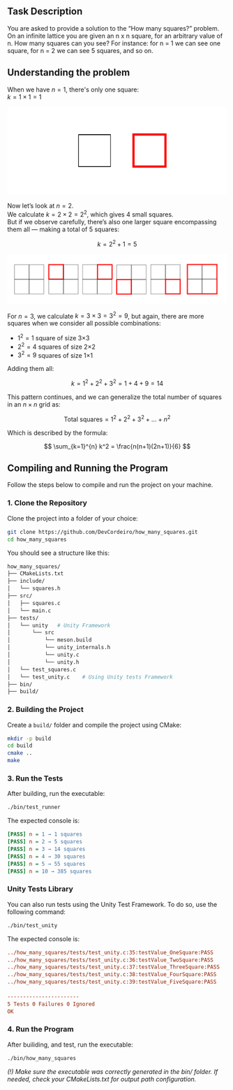 ## Task Description

You are asked to provide a solution to the “How many squares?” problem. On an infinite lattice you are given an n x n square, for an arbitrary value of n. How many
squares can you see? For instance: for n = 1 we can see one square, for n = 2 we can see 5 squares, and so on.

## Understanding the problem

When we have $n = 1$, there's only one square:  
$k = 1 \times 1 = 1$

![One square](documentation/images/n_equal_one.svg)

Now let’s look at $n = 2$.  
We calculate $k = 2 \times 2 = 2^2$, which gives 4 small squares.  
But if we observe carefully, there’s also one larger square encompassing them all — making a total of 5 squares:

$$
k = 2^2 + 1 = 5
$$

![Two squares](documentation/images/n_equal_two.svg)

For $n = 3$, we calculate $k = 3 \times 3 = 3^2 = 9$, but again, there are more squares when we consider all possible combinations:

- $1^2 = 1$ square of size 3×3  
- $2^2 = 4$ squares of size 2×2  
- $3^2 = 9$ squares of size 1×1  

Adding them all:

$$
k = 1^2 + 2^2 + 3^2 = 1 + 4 + 9 = 14
$$

This pattern continues, and we can generalize the total number of squares in an $n \times n$ grid as:

$$
\text{Total squares} = 1^2 + 2^2 + 3^2 + \dots + n^2
$$

Which is described by the formula:

$$
\sum_{k=1}^{n} k^2 = \frac{n(n+1)(2n+1)}{6}
$$


## Compiling and Running the Program

Follow the steps below to compile and run the project on your machine.

### 1. Clone the Repository

Clone the project into a folder of your choice:

```bash
git clone https://github.com/DevCordeiro/how_many_squares.git
cd how_many_squares
```

You should see a structure like this:

``` bash 
how_many_squares/
├── CMakeLists.txt
├── include/
│   └── squares.h
├── src/
│   ├── squares.c
│   └── main.c
├── tests/
│   └── unity   # Unity Framework
│       └── src
│           └── meson.build 
│           └── unity_internals.h
│           └── unity.c
│           └── unity.h
│   └── test_squares.c  
│   └── test_unity.c    # Using Unity tests Framework
├── bin/               
├── build/
```


### 2. Building the Project

Create a `build/` folder and compile the project using CMake:

``` bash
mkdir -p build
cd build
cmake ..
make
```

### 3. Run the Tests

After building, run the executable:
``` bash
./bin/test_runner
```

The expected console is:
``` ini
[PASS] n = 1 → 1 squares
[PASS] n = 2 → 5 squares
[PASS] n = 3 → 14 squares
[PASS] n = 4 → 30 squares
[PASS] n = 5 → 55 squares
[PASS] n = 10 → 385 squares
```

### Unity Tests Library
You can also run tests using the Unity Test Framework. To do so, use the following command:

``` bash
./bin/test_unity
``` 

The expected console is: 

``` ini
../how_many_squares/tests/test_unity.c:35:testValue_OneSquare:PASS
../how_many_squares/tests/test_unity.c:36:testValue_TwoSquare:PASS
../how_many_squares/tests/test_unity.c:37:testValue_ThreeSquare:PASS
../how_many_squares/tests/test_unity.c:38:testValue_FourSquare:PASS
../how_many_squares/tests/test_unity.c:39:testValue_FiveSquare:PASS

-----------------------
5 Tests 0 Failures 0 Ignored
OK
```

### 4. Run the Program

After builiding, and test, run the executable:

``` bash
./bin/how_many_squares
```

_(!) Make sure the executable was correctly generated in the bin/ folder. If needed, check your CMakeLists.txt for output path configuration._